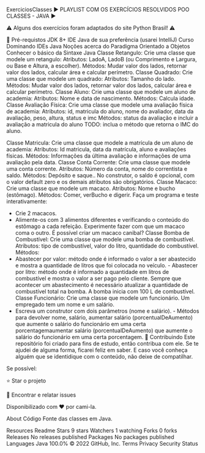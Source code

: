 ExerciciosClasses
▶️ PLAYLIST COM OS EXERCÍCIOS RESOLVIDOS POO CLASSES - JAVA ▶️

⚠️ Alguns dos exercícios foram adaptados do site Python Brasil! ⚠️

🛑 Pré-requistos
 JDK 8+
 IDE Java de sua preferência (usarei IntelliJ)
Curso Dominando IDEs Java
 Noções acerca do Paradigma Orientado a Objetos
 Conhecer o básico da Sintaxe Java
Classe Retangulo:
Crie uma classe que modele um retangulo:
Atributos: LadoA, LadoB (ou Comprimento e Largura, ou Base e Altura, a escolher).
Métodos: Mudar valor dos lados, retornar valor dos lados, calcular área e calcular perímetro.
Classe Quadrado:
Crie uma classe que modele um quadrado:
Atributos: Tamanho do lado.
Métodos: Mudar valor dos lados, retornar valor dos lados, calcular área e calcular perímetro.
Classe Aluno:
Crie uma classe que modele um aluno de academia:
Atributos: Nome e data de nascimento.
Métodos: Calcula idade.
Classe Avaliação Física:
Crie uma classe que modele uma avaliação física de academia:
Atributos: id, matricula do aluno, nome do avaliador, data da avaliação, peso, altura, status e imc
Métodos: status da avaliação e incluir a avaliação a matricula do aluno
TODO: inclua o método que retorna o IMC do aluno.

Classe Matricula:
Crie uma classe que modele a matrícula de um aluno de academia:
Atributos: Id matricula, data da matrícula, aluno e avaliações físicas.
Métodos: Informações da última avaliação e informações de uma avaliação pela data.
Classe Conta Corrente:
Crie uma classe que modele uma conta corrente.
Atributos: Número da conta, nome do correntista e saldo.
Métodos: Depósito e saque..
No construtor, o saldo é opcional, com o valor default zero e os demais atributos são obrigatórios.
Classe Macaco:
Crie uma classe que modele um macaco.
Atributos: Nome e bucho (estômago).
Métodos: Comer, verBucho e digerir.
Faça um programa e teste interativamente:
- Crie 2 macacos.
- Alimente-os com 3 alimentos diferentes e verificando o conteúdo do estômago a cada refeição.
Experimente fazer com que um macaco coma o outro. É possível criar um macaco canibal?
Classe Bomba de Combustível:
Crie uma classe que modele uma bomba de combustível.
Atributos: tipo de combustível, valor do litro, quantidade do combustível.
Métodos:
- Abastecer por valor: método onde é informado o valor a ser abastecido e mostra a quantidade de litros que foi colocada no veículo. - Abastecer por litro: método onde é informado a quantidade em litros de combustível e mostra o valor a ser pago pelo cliente. Sempre que acontecer um abastecimento é necessário atualizar a quantidade de combustível total na bomba. A bomba inicia com 100 L de combustível.
Classe Funcionário:
Crie uma classe que modele um funcionário. Um empregado tem um nome e um salário.
- Escreva um construtor com dois parâmetros (nome e salário). - Métodos para devolver nome, salário, aumentar salário (porcentualDeAumento) que aumente o salário do funcionário em uma certa porcentagemaumentar salário (porcentualDeAumento) que aumente o salário do funcionário em uma certa porcentagem.
🤝 Contribuindo
Este repositório foi criado para fins de estudo, então contribua com ele. Se te ajudei de alguma forma, ficarei feliz em saber. E caso você conheça alguém que se identidique com o conteúdo, não deixe de compatilhar.

Se possível:

⭐️ Star o projeto

🐛 Encontrar e relatar issues

Disponibilizado com ♥ por cami-la.

About
Código Fonte das classes em Java.

Resources
 Readme
Stars
 9 stars
Watchers
 1 watching
Forks
 0 forks
Releases
No releases published
Packages
No packages published
Languages
Java
100.0%
© 2022 GitHub, Inc.
Terms
Privacy
Security
Status
